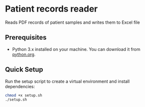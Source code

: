 # Patient records reader

Reads PDF records of patient samples and writes them to Excel file
## Prerequisites

- Python 3.x installed on your machine. You can download it from [python.org](https://www.python.org/downloads/).

## Quick Setup

Run the setup script to create a virtual environment and install dependencies:

```bash
chmod +x setup.sh
./setup.sh


